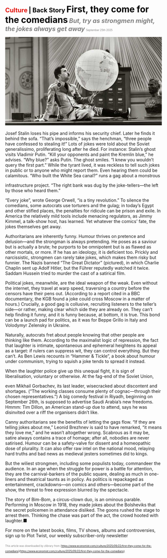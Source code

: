 <span style="color:#E3120B; font-size:14.9pt; font-weight:bold;">Culture</span> <span style="color:#000000; font-size:14.9pt; font-weight:bold;">| Back Story</span>
<span style="color:#000000; font-size:21.0pt; font-weight:bold;">First, they come for the comedians</span>
<span style="color:#808080; font-size:14.9pt; font-weight:bold; font-style:italic;">But, try as strongmen might, the jokes always get away</span>
<span style="color:#808080; font-size:6.2pt;">September 25th 2025</span>

![](../images/070_First_they_come_for_the_comedians/p0292_img01.jpeg)

Josef Stalin loses his pipe and informs his security chief. Later he finds it behind the sofa. “That’s impossible,” says the henchman, “three people have confessed to stealing it!” Lots of jokes were told about the Soviet generalissimo, proliferating long after he died. For instance: Stalin’s ghost visits Vladimir Putin. “Kill your opponents and paint the Kremlin blue,” he advises. “Why blue?” asks Putin. The ghost smiles. “I knew you wouldn’t query the first part.” While the tyrant lived, it was reckless to tell such jokes in public or to anyone who might report them. Even hearing them could be calamitous. “Who built the White Sea canal?” runs a gag about a monstrous

infrastructure project. “The right bank was dug by the joke-tellers—the left by those who heard them.”

“Every joke”, wrote George Orwell, “is a tiny revolution.” To silence the comedians, some autocrats use torturers and the gulag; in today’s Egypt and other stifled places, the penalties for ridicule can be prison and exile. In America the relatively mild tools include menacing regulators, as Jimmy Kimmel, a talk-show host, has learned. Yet whatever the comics’ fate, the jokes themselves get away.

Authoritarians are inherently funny. Humour thrives on pretence and delusion—and the strongman is always pretending. He poses as a saviour but is actually a brute; he purports to be omnipotent but is as flawed as other mortals, or more. If he has an ideology, it is deficient too. Prickly and narcissistic, strongmen can rarely take jokes, which makes them risky but funnier. The Nazis banned “The Great Dictator” (pictured), in which Charlie Chaplin sent up Adolf Hitler, but the Führer reputedly watched it twice. Saddam Hussein tried to murder the cast of a satirical film.

Political jokes, meanwhile, are the ideal weapon of the weak. Even without the internet, they travel at warp speed, traversing a country before the censors have their pens out. (According to a report cited in a BBC documentary, the KGB found a joke could cross Moscow in a matter of hours.) Crucially, a good gag is collusive, recruiting listeners to the teller’s side—or rather, making clear which side they are already on. They can’t help finding it funny, and it is funny because, at bottom, it is true. This bond can be a launch pad for politics, as it was for Beppe Grillo in Italy and Volodymyr Zelensky in Ukraine.

Naturally, autocrats fret about people knowing that other people are thinking like them. According to the maximalist logic of repression, the fact that laughter is intimate, spontaneous and ephemeral heightens its appeal as a target: if rulers can suppress wit, they can control everything. But they can’t. As Ben Lewis recounts in “Hammer & Tickle”, a book about humour under communism, trying to squish a joke tends to spread it instead.

When the laughter police give up this unequal fight, it is sign of liberalisation, voluntary or otherwise. At the fag-end of the Soviet Union,

even Mikhail Gorbachev, its last leader, wisecracked about discontent and shortages. (“The working classes consume plenty of cognac—through their chosen representatives.”) A big comedy festival in Riyadh, beginning on September 26th, is supposed to advertise Saudi Arabia’s new freedoms. Hmmm: Tim Dillon, an American stand-up due to attend, says he was disinvited over a riff the organisers didn’t like.

Canny authoritarians see the benefits of letting the gags flow. “If they are telling jokes about me,” Leonid Brezhnev is said to have remarked, “it means they love me,” and he wasn’t altogether wrong. Scabrous as it may be, satire always contains a trace of homage; after all, nobodies are never satirised. Humour can be a safety-valve for dissent and a homeopathic dose of plurality. It can also offer raw intel on the national mood, relaying hard truths and bad news as medieval jesters sometimes did to kings.

But the wiliest strongmen, including some populists today, commandeer the audience. In an age when the struggle for power is a battle for attention, they are the carnival-barkers of the public square, dealing as much in one-liners and theatrical taunts as in policy. As politics is repackaged as entertainment, crackdowns—on comics and others—become part of the show, the threat to free expression blurred by the spectacle.

The story of Bim-Bom, a circus-clown duo, is an ominous parable. Performing in Moscow in 1918, they made jokes about the Bolsheviks that the secret policemen in attendance disliked. The goons rushed the stage to arrest them. Thinking the chase was part of the act, the crowd hooted with laughter.■

For more on the latest books, films, TV shows, albums and controversies, sign up to Plot Twist, our weekly subscriber-only newsletter

<span style="color:#808080; font-size:6.2pt;">This article was downloaded by zlibrary from [https://www.economist.com//culture/2025/09/22/first-they-come-for-the-comedians](https://www.economist.com//culture/2025/09/22/first-they-come-for-the-comedians)</span>